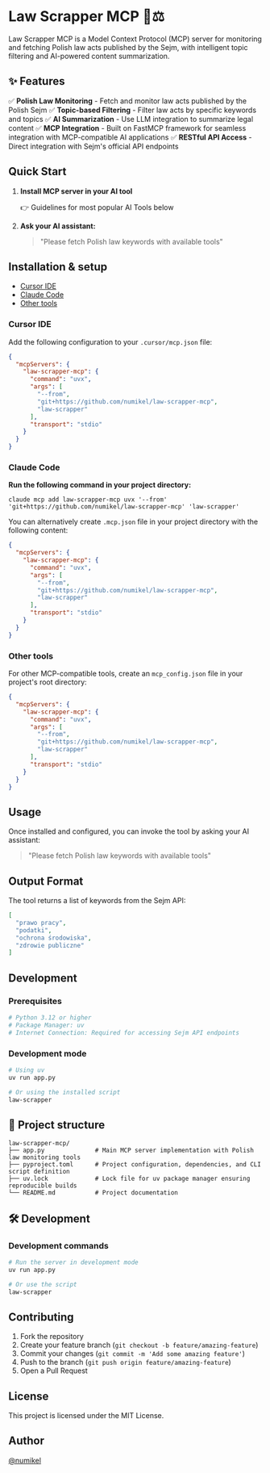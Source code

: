 # Law Scrapper MCP 📜⚖️

Law Scrapper MCP is a Model Context Protocol (MCP) server for monitoring and fetching Polish law acts published by the Sejm, with intelligent topic filtering and AI-powered content summarization.

## ✨ Features

✅ **Polish Law Monitoring** - Fetch and monitor law acts published by the Polish Sejm
✅ **Topic-based Filtering** - Filter law acts by specific keywords and topics
✅ **AI Summarization** - Use LLM integration to summarize legal content
✅ **MCP Integration** - Built on FastMCP framework for seamless integration with MCP-compatible AI applications
✅ **RESTful API Access** - Direct integration with Sejm's official API endpoints

## Quick Start

1. **Install MCP server in your AI tool**

   👉 Guidelines for most popular AI Tools below

2. **Ask your AI assistant:**

   > "Please fetch Polish law keywords with available tools"

## Installation & setup

- [Cursor IDE](#cursor-ide)
- [Claude Code](#claude-code)
- [Other tools](#other-tools)

### Cursor IDE

Add the following configuration to your `.cursor/mcp.json` file:

```json
{
  "mcpServers": {
    "law-scrapper-mcp": {
      "command": "uvx",
      "args": [
        "--from",
        "git+https://github.com/numikel/law-scrapper-mcp",
        "law-scrapper"
      ],
      "transport": "stdio"
    }
  }
}
```

### Claude Code

**Run the following command in your project directory:**

```
claude mcp add law-scrapper-mcp uvx '--from' 'git+https://github.com/numikel/law-scrapper-mcp' 'law-scrapper'
```

You can alternatively create `.mcp.json` file in your project directory with the following content:

```json
{
  "mcpServers": {
    "law-scrapper-mcp": {
      "command": "uvx",
      "args": [
        "--from",
        "git+https://github.com/numikel/law-scrapper-mcp",
        "law-scrapper"
      ],
      "transport": "stdio"
    }
  }
}
```

### Other tools

For other MCP-compatible tools, create an `mcp_config.json` file in your project's root directory:

```json
{
  "mcpServers": {
    "law-scrapper-mcp": {
      "command": "uvx",
      "args": [
        "--from",
        "git+https://github.com/numikel/law-scrapper-mcp",
        "law-scrapper"
      ],
      "transport": "stdio"
    }
  }
}
```

## Usage

Once installed and configured, you can invoke the tool by asking your AI assistant:

> "Please fetch Polish law keywords with available tools"

## Output Format

The tool returns a list of keywords from the Sejm API:

```json
[
  "prawo pracy",
  "podatki",
  "ochrona środowiska",
  "zdrowie publiczne"
]
```

## Development

### Prerequisites

```bash
# Python 3.12 or higher
# Package Manager: uv
# Internet Connection: Required for accessing Sejm API endpoints
```

### Development mode

```bash
# Using uv
uv run app.py

# Or using the installed script
law-scrapper
```

## 📁 Project structure

```
law-scrapper-mcp/
├── app.py              # Main MCP server implementation with Polish law monitoring tools
├── pyproject.toml      # Project configuration, dependencies, and CLI script definition
├── uv.lock             # Lock file for uv package manager ensuring reproducible builds
└── README.md           # Project documentation
```

## 🛠️ Development

### Development commands

```bash
# Run the server in development mode
uv run app.py

# Or use the script
law-scrapper
```

## Contributing

1. Fork the repository
2. Create your feature branch (`git checkout -b feature/amazing-feature`)
3. Commit your changes (`git commit -m 'Add some amazing feature'`)
4. Push to the branch (`git push origin feature/amazing-feature`)
5. Open a Pull Request

## License

This project is licensed under the MIT License.

## Author

[@numikel](https://github.com/numikel)
